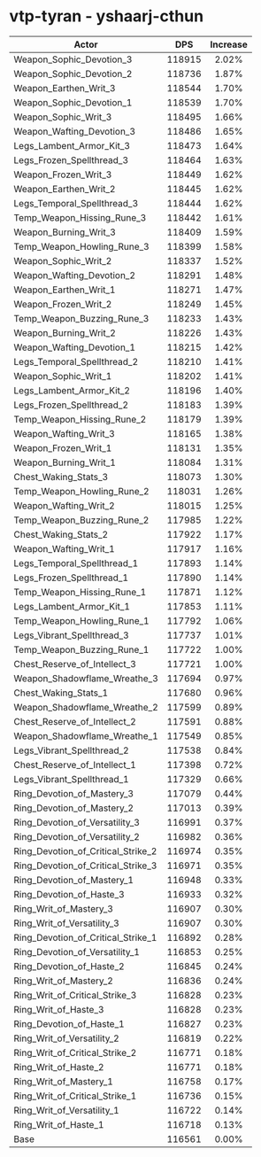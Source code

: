 # vtp-tyran - yshaarj-cthun
| Actor | DPS | Increase |
|---|:---:|:---:|
|Weapon_Sophic_Devotion_3|118915|2.02%|
|Weapon_Sophic_Devotion_2|118736|1.87%|
|Weapon_Earthen_Writ_3|118544|1.70%|
|Weapon_Sophic_Devotion_1|118539|1.70%|
|Weapon_Sophic_Writ_3|118495|1.66%|
|Weapon_Wafting_Devotion_3|118486|1.65%|
|Legs_Lambent_Armor_Kit_3|118473|1.64%|
|Legs_Frozen_Spellthread_3|118464|1.63%|
|Weapon_Frozen_Writ_3|118449|1.62%|
|Weapon_Earthen_Writ_2|118445|1.62%|
|Legs_Temporal_Spellthread_3|118444|1.62%|
|Temp_Weapon_Hissing_Rune_3|118442|1.61%|
|Weapon_Burning_Writ_3|118409|1.59%|
|Temp_Weapon_Howling_Rune_3|118399|1.58%|
|Weapon_Sophic_Writ_2|118337|1.52%|
|Weapon_Wafting_Devotion_2|118291|1.48%|
|Weapon_Earthen_Writ_1|118271|1.47%|
|Weapon_Frozen_Writ_2|118249|1.45%|
|Temp_Weapon_Buzzing_Rune_3|118233|1.43%|
|Weapon_Burning_Writ_2|118226|1.43%|
|Weapon_Wafting_Devotion_1|118215|1.42%|
|Legs_Temporal_Spellthread_2|118210|1.41%|
|Weapon_Sophic_Writ_1|118202|1.41%|
|Legs_Lambent_Armor_Kit_2|118196|1.40%|
|Legs_Frozen_Spellthread_2|118183|1.39%|
|Temp_Weapon_Hissing_Rune_2|118179|1.39%|
|Weapon_Wafting_Writ_3|118165|1.38%|
|Weapon_Frozen_Writ_1|118131|1.35%|
|Weapon_Burning_Writ_1|118084|1.31%|
|Chest_Waking_Stats_3|118073|1.30%|
|Temp_Weapon_Howling_Rune_2|118031|1.26%|
|Weapon_Wafting_Writ_2|118015|1.25%|
|Temp_Weapon_Buzzing_Rune_2|117985|1.22%|
|Chest_Waking_Stats_2|117922|1.17%|
|Weapon_Wafting_Writ_1|117917|1.16%|
|Legs_Temporal_Spellthread_1|117893|1.14%|
|Legs_Frozen_Spellthread_1|117890|1.14%|
|Temp_Weapon_Hissing_Rune_1|117871|1.12%|
|Legs_Lambent_Armor_Kit_1|117853|1.11%|
|Temp_Weapon_Howling_Rune_1|117792|1.06%|
|Legs_Vibrant_Spellthread_3|117737|1.01%|
|Temp_Weapon_Buzzing_Rune_1|117722|1.00%|
|Chest_Reserve_of_Intellect_3|117721|1.00%|
|Weapon_Shadowflame_Wreathe_3|117694|0.97%|
|Chest_Waking_Stats_1|117680|0.96%|
|Weapon_Shadowflame_Wreathe_2|117599|0.89%|
|Chest_Reserve_of_Intellect_2|117591|0.88%|
|Weapon_Shadowflame_Wreathe_1|117549|0.85%|
|Legs_Vibrant_Spellthread_2|117538|0.84%|
|Chest_Reserve_of_Intellect_1|117398|0.72%|
|Legs_Vibrant_Spellthread_1|117329|0.66%|
|Ring_Devotion_of_Mastery_3|117079|0.44%|
|Ring_Devotion_of_Mastery_2|117013|0.39%|
|Ring_Devotion_of_Versatility_3|116991|0.37%|
|Ring_Devotion_of_Versatility_2|116982|0.36%|
|Ring_Devotion_of_Critical_Strike_2|116974|0.35%|
|Ring_Devotion_of_Critical_Strike_3|116971|0.35%|
|Ring_Devotion_of_Mastery_1|116948|0.33%|
|Ring_Devotion_of_Haste_3|116933|0.32%|
|Ring_Writ_of_Mastery_3|116907|0.30%|
|Ring_Writ_of_Versatility_3|116907|0.30%|
|Ring_Devotion_of_Critical_Strike_1|116892|0.28%|
|Ring_Devotion_of_Versatility_1|116853|0.25%|
|Ring_Devotion_of_Haste_2|116845|0.24%|
|Ring_Writ_of_Mastery_2|116836|0.24%|
|Ring_Writ_of_Critical_Strike_3|116828|0.23%|
|Ring_Writ_of_Haste_3|116828|0.23%|
|Ring_Devotion_of_Haste_1|116827|0.23%|
|Ring_Writ_of_Versatility_2|116819|0.22%|
|Ring_Writ_of_Critical_Strike_2|116771|0.18%|
|Ring_Writ_of_Haste_2|116771|0.18%|
|Ring_Writ_of_Mastery_1|116758|0.17%|
|Ring_Writ_of_Critical_Strike_1|116736|0.15%|
|Ring_Writ_of_Versatility_1|116722|0.14%|
|Ring_Writ_of_Haste_1|116718|0.13%|
|Base|116561|0.00%|
